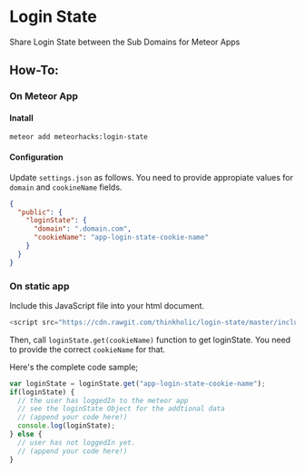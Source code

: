 # Login State

Share Login State between the Sub Domains for Meteor Apps

## How-To:

### On Meteor App

#### Inatall

`meteor add meteorhacks:login-state`

#### Configuration

Update `settings.json` as follows. You need to provide appropiate values for `domain` and `cookineName` fields.

```json
{
  "public": {
    "loginState": {
      "domain": ".domain.com",
      "cookieName": "app-login-state-cookie-name"
    }
  }
}
```

### On static app

Include this JavaScript file into your html document.

```javascript
<script src="https://cdn.rawgit.com/thinkholic/login-state/master/includes/login_state.js" type="text/javascript"></script>
````

Then, call `loginState.get(cookieName)` function to get loginState. You need to provide the correct `cookieName` for that.

Here's the complete code sample;

```javascript
var loginState = loginState.get("app-login-state-cookie-name");
if(loginState) {
  // the user has loggedIn to the meteor app
  // see the loginState Object for the addtional data
  // (append your code here!)
  console.log(loginState);
} else {
  // user has not loggedIn yet.
  // (append your code here!) 
}
```
